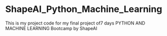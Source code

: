 # ShapeAI_Python_Machine_Learning
This is my project code for my final project of7 days PYTHON AND MACHINE LEARNING Bootcamp by ShapeAI
